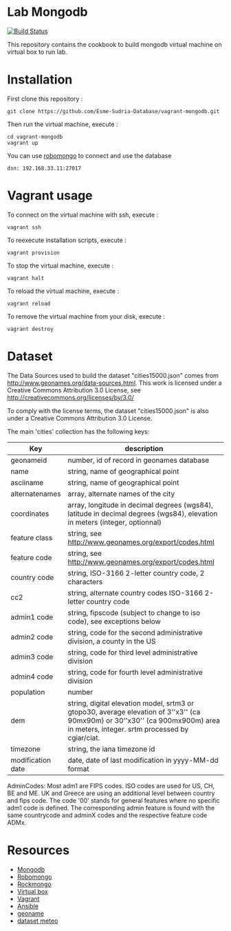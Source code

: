 Lab Mongodb
===========

[![Build Status](https://travis-ci.org/Esme-Sudria-Database/lab-mongodb.svg?branch=master)](https://travis-ci.org/Esme-Sudria-Database/lab-mongodb)

This repository contains the cookbook to build mongodb virtual machine on
virtual box to run lab.

Installation
=============

First clone this repository :

    git clone https://github.com/Esme-Sudria-Database/vagrant-mongodb.git

Then run the virtual machine, execute :

    cd vagrant-mongodb
    vagrant up

You can use [robomongo](https://robomongo.org/) to connect and use the database

```
dsn: 192.168.33.11:27017
```

Vagrant usage
==============

To connect on the virtual machine with ssh, execute :

    vagrant ssh

To reexecute installation scripts, execute :

    vagrant provision

To stop the virtual machine, execute :

    vagrant halt

To reload the virtual machine, execute :

    vagrant reload

To remove the virtual machine from your disk, execute :

    vagrant destroy

Dataset
=======
The Data Sources used to build the dataset "cities15000.json" comes from http://www.geonames.org/data-sources.html. This work is licensed under a Creative Commons Attribution 3.0 License, see http://creativecommons.org/licenses/by/3.0/

To comply with the license terms, the dataset "cities15000.json" is also under a Creative Commons Attribution 3.0 License.

The main 'cities' collection has the following keys:

Key | description
------------------|------------------
geonameid         | number, id of record in geonames database
name              | string, name of geographical point
asciiname         | string, name of geographical point
alternatenames    | array, alternate names of the city
coordinates       | array, longitude in decimal degrees (wgs84), latitude in decimal degrees (wgs84), elevation in meters (integer, optionnal)
feature class     | string, see http://www.geonames.org/export/codes.html
feature code      | string, see http://www.geonames.org/export/codes.html
country code      | string, ISO-3166 2-letter country code, 2 characters
cc2               | string, alternate country codes ISO-3166 2-letter country code
admin1 code       | string, fipscode (subject to change to iso code), see exceptions below
admin2 code       | string, code for the second administrative division, a county in the US
admin3 code       | string, code for third level administrative division
admin4 code       | string, code for fourth level administrative division
population        | number
dem               | string, digital elevation model, srtm3 or gtopo30, average elevation of 3''x3'' (ca 90mx90m) or 30''x30'' (ca 900mx900m) area in meters, integer. srtm processed by cgiar/ciat.
timezone          | string, the iana timezone id
modification date | date, date of last modification in yyyy-MM-dd format


AdminCodes:
Most adm1 are FIPS codes. ISO codes are used for US, CH, BE and ME. UK and Greece are using an additional level between country and fips code. The code '00' stands for general features where no specific adm1    code is defined.
The corresponding admin feature is found with the same countrycode and adminX codes and the respective feature code ADMx.




Resources
=========

* [Mongodb](https://www.mongodb.org/)
* [Robomongo](https://robomongo.org)
* [Rockmongo](http://rockmongo.com/)
* [Virtual box](https://www.virtualbox.org/)
* [Vagrant](https://www.vagrantup.com/)
* [Ansible](http://www.ansible.com/)
* [geoname](http://www.geonames.org/)
* [dataset meteo](https://www.ncei.noaa.gov/data/global-hourly/access/)
